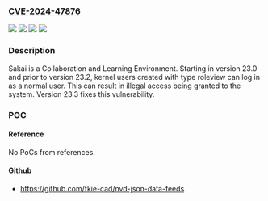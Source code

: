 ### [CVE-2024-47876](https://cve.mitre.org/cgi-bin/cvename.cgi?name=CVE-2024-47876)
![](https://img.shields.io/static/v1?label=Product&message=sakai&color=blue)
![](https://img.shields.io/static/v1?label=Version&message=%3D%20%3E%3D%2023.0%2C%20%3C%2023.3%20&color=brighgreen)
![](https://img.shields.io/static/v1?label=Vulnerability&message=CWE-285%3A%20Improper%20Authorization&color=brighgreen)
![](https://img.shields.io/static/v1?label=Vulnerability&message=CWE-863%3A%20Incorrect%20Authorization&color=brighgreen)

### Description

Sakai is a Collaboration and Learning Environment. Starting in version 23.0 and prior to version 23.2, kernel users created with type roleview can log in as a normal user. This can result in illegal access being granted to the system. Version 23.3 fixes this vulnerability.

### POC

#### Reference
No PoCs from references.

#### Github
- https://github.com/fkie-cad/nvd-json-data-feeds

